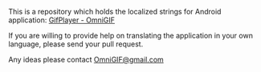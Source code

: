 This is a repository which holds the localized strings for Android application: [GifPlayer - OmniGIF](https://play.google.com/store/apps/details?id=com.robin.huangwei.gifviewerfree)

If you are willing to provide help on translating the application in your own language, please send your pull request.

Any ideas please contact OmniGIF@gmail.com